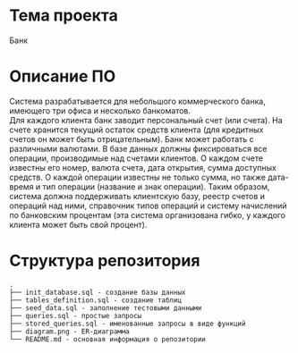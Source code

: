 # Тема проекта
Банк

# Описание ПО 

Система разрабатывается для небольшого коммерческого банка, имеющего три офиса и несколько банкоматов.  
Для каждого клиента банк заводит персональный счет (или счета). На счете хранится текущий остаток средств клиента (для кредитных счетов он может быть отрицательным). Банк может работать с различными валютами. 
В базе данных должны фиксироваться все операции, производимые над счетами клиентов. О каждом счете известны его номер, валюта счета, дата открытия, сумма доступных средств. О каждой операции известны не только сумма, но также дата-время и тип операции (название и знак операции).
Таким образом, система должна поддерживать клиентcкую базу, реестр счетов и операций над ними, справочник типов операций и систему начислений по банковским процентам (эта система организована гибко, у каждого клиента может быть свой процент).

# Структура репозитория

```text
.
├── init_database.sql - создание базы данных
├── tables_definition.sql - создание таблиц
├── seed_data.sql - заполнение тестовыми данными
├── queries.sql - простые запросы
├── stored_queries.sql - именованные запросы в виде функций
├── diagram.png - ER-диаграмма
└── README.md - основная информация о репозитории
```